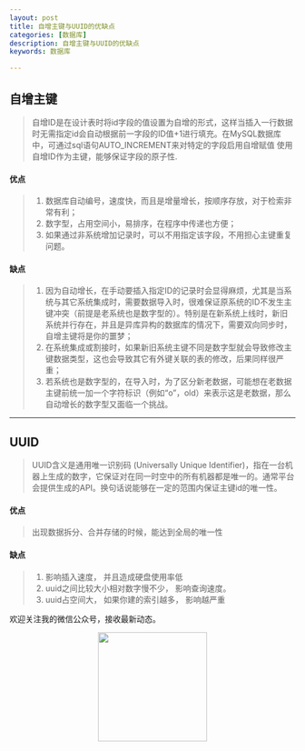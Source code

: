 ```yaml
---
layout: post
title: 自增主键与UUID的优缺点
categories: [数据库]
description: 自增主键与UUID的优缺点
keywords: 数据库

---
```


##  自增主键

> 自增ID是在设计表时将id字段的值设置为自增的形式，这样当插入一行数据时无需指定id会自动根据前一字段的ID值+1进行填充。在MySQL数据库中，可通过sql语句AUTO_INCREMENT来对特定的字段启用自增赋值 使用自增ID作为主键，能够保证字段的原子性.


####  优点

>1.  数据库自动编号，速度快，而且是增量增长，按顺序存放，对于检索非常有利；
>2. 数字型，占用空间小，易排序，在程序中传递也方便；
>3. 如果通过非系统增加记录时，可以不用指定该字段，不用担心主键重复问题。

####  缺点

> 1.  因为自动增长，在手动要插入指定ID的记录时会显得麻烦，尤其是当系统与其它系统集成时，需要数据导入时，很难保证原系统的ID不发生主键冲突（前提是老系统也是数字型的）。特别是在新系统上线时，新旧系统并行存在，并且是异库异构的数据库的情况下，需要双向同步时，自增主键将是你的噩梦； 
> 2. 在系统集成或割接时，如果新旧系统主键不同是数字型就会导致修改主键数据类型，这也会导致其它有外键关联的表的修改，后果同样很严重；
> 3. 若系统也是数字型的，在导入时，为了区分新老数据，可能想在老数据主键前统一加一个字符标识（例如“o”，old）来表示这是老数据，那么自动增长的数字型又面临一个挑战。

----------------------

## UUID

> UUID含义是通用唯一识别码 (Universally Unique Identifier)，指在一台机器上生成的数字，它保证对在同一时空中的所有机器都是唯一的。通常平台会提供生成的API。换句话说能够在一定的范围内保证主键id的唯一性。

####  优点

> 出现数据拆分、合并存储的时候，能达到全局的唯一性

####  缺点

> 1. 影响插入速度， 并且造成硬盘使用率低 
> 2. uuid之间比较大小相对数字慢不少， 影响查询速度。
> 3. uuid占空间大， 如果你建的索引越多， 影响越严重


欢迎关注我的微信公众号，接收最新动态。

<div align="center"><img width="192px" height="192px" src="https://i.postimg.cc/pdykktnS/weichat.jpg"/></div>